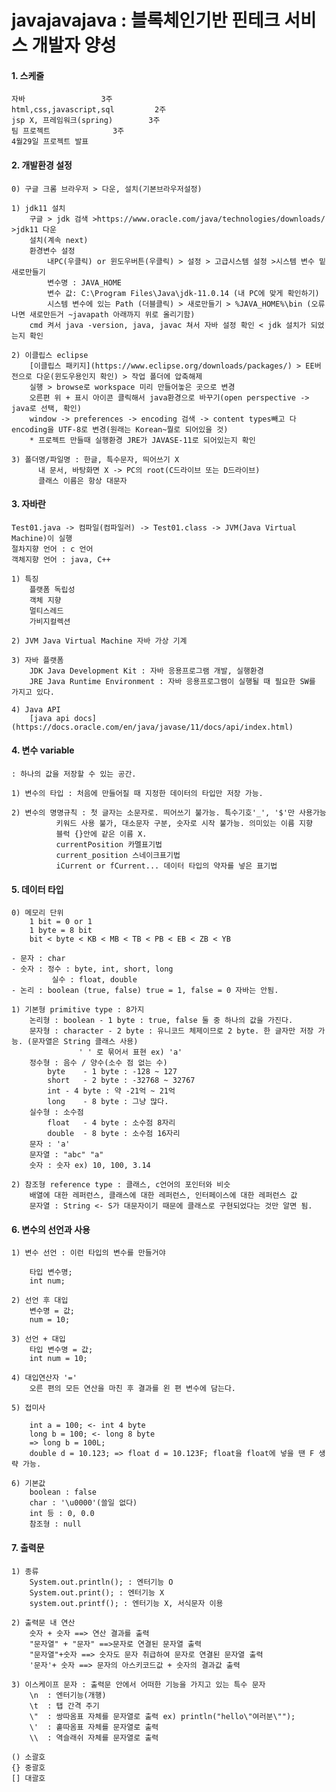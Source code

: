 # javajavajava : 블록체인기반 핀테크 서비스 개발자 양성

#### 1. 스케줄
	자바 				   3주
	html,css,javascript,sql		    2주
	jsp X, 프레임워크(spring)		3주
	팀 프로젝트				3주
	4월29일 프로젝트 발표
	
#### 2. 개발환경 설정
	0) 구글 크롬 브라우저 > 다운, 설치(기본브라우저설정)
	
	1) jdk11 설치
		구글 > jdk 검색 >https://www.oracle.com/java/technologies/downloads/ >jdk11 다운
		설치(계속 next)
		환경변수 설정
			내PC(우클릭) or 윈도우버튼(우클릭) > 설정 > 고급시스템 설정 >시스템 변수 밑 새로만들기
			변수명 : JAVA_HOME 
			변수 값: C:\Program Files\Java\jdk-11.0.14 (내 PC에 맞게 확인하기)
			시스템 변수에 있는 Path (더블클릭) > 새로만들기 > %JAVA_HOME%\bin (오류나면 새로만든거 ~javapath 아래까지 위로 올리기함)
		cmd 켜서 java -version, java, javac 쳐서 자바 설정 확인 < jdk 설치가 되었는지 확인
	
	2) 이클립스 eclipse
		[이클립스 패키지](https://www.eclipse.org/downloads/packages/) > EE버전으로 다운(윈도우용인지 확인) > 작업 폴더에 압축해제
		실행 > browse로 workspace 미리 만들어놓은 곳으로 변경
		오른편 위 + 표시 아이콘 클릭해서 java환경으로 바꾸기(open perspective -> java로 선택, 확인)
		window -> preferences -> encoding 검색 -> content types빼고 다 encoding을 UTF-8로 변경(원래는 Korean~뭘로 되어있을 것)
		* 프로젝트 만들때 실행환경 JRE가 JAVASE-11로 되어있는지 확인
	
	3) 폴더명/파일명 : 한글, 특수문자, 띄어쓰기 X
		  내 문서, 바탕화면 X -> PC의 root(C드라이브 또는 D드라이브)
	   	  클래스 이름은 항상 대문자

#### 3. 자바란
	Test01.java -> 컴파일(컴파일러) -> Test01.class -> JVM(Java Virtual Machine)이 실행
	절차지향 언어 : c 언어
	객체지향 언어 : java, C++ 

	1) 특징
		플랫폼 독립성 
		객체 지향
		멀티스레드
		가비지컬렉션
	
	2) JVM Java Virtual Machine 자바 가상 기계
	
	3) 자바 플랫폼
		JDK Java Development Kit : 자바 응용프로그램 개발, 실행환경
		JRE Java Runtime Environment : 자바 응용프로그램이 실행될 때 필요한 SW를 가지고 있다.
	
	4) Java API
		[java api docs](https://docs.oracle.com/en/java/javase/11/docs/api/index.html)

#### 4. 변수 variable
	: 하나의 값을 저장할 수 있는 공간.

	1) 변수의 타입 : 처음에 만들어질 때 지정한 데이터의 타입만 저장 가능.
	
	2) 변수의 명명규칙 : 첫 글자는 소문자로. 띄어쓰기 불가능. 특수기호'_', '$'만 사용가능
			  키워드 사용 불가, 대소문자 구분, 숫자로 시작 불가능. 의미있는 이름 지향
			  블럭 {}안에 같은 이름 X.
			  currentPosition 카멜표기법
			  current_position 스네이크표기법
			  iCurrent or fCurrent... 데이터 타입의 약자를 넣은 표기법

#### 5. 데이터 타입
	0) 메모리 단위
		1 bit = 0 or 1
		1 byte = 8 bit
		bit < byte < KB < MB < TB < PB < EB < ZB < YB

	- 문자 : char
	- 숫자 : 정수 : byte, int, short, long 
	         실수 : float, double
	- 논리 : boolean (true, false) true = 1, false = 0 자바는 안됨.
	
	1) 기본형 primitive type : 8가지
		논리형 : boolean - 1 byte : true, false 둘 중 하나의 값을 가진다.
		문자형 : character - 2 byte : 유니코드 체제이므로 2 byte. 한 글자만 저장 가능. (문자열은 String 클래스 사용)
		           ' ' 로 묶어서 표현 ex) 'a'
		정수형 : 음수 / 양수(소수 점 없는 수)
			byte 	- 1 byte : -128 ~ 127
			short 	- 2 byte : -32768 ~ 32767
			int	- 4 byte : 약 -21억 ~ 21억
			long	- 8 byte : 그냥 많다.
		실수형 : 소수점
			float	- 4 byte : 소수점 8자리
			double	- 8 byte : 소수점 16자리
		문자 : 'a'
		문자열 : "abc" "a"
		숫자 : 숫자 ex) 10, 100, 3.14

	2) 참조형 reference type : 클래스, c언어의 포인터와 비슷
		배열에 대한 레퍼런스, 클래스에 대한 레퍼런스, 인터페이스에 대한 레퍼런스 값
		문자열 : String <- S가 대문자이기 때문에 클래스로 구현되었다는 것만 알면 됨.
	
#### 6. 변수의 선언과 사용
	1) 변수 선언 : 이런 타입의 변수를 만들거야
	
		타입 변수명;
		int num;
	
	2) 선언 후 대입
		변수명 = 값;
		num = 10;
	
	3) 선언 + 대입
		타입 변수명 = 값;
		int num = 10;

	4) 대입연산자 '='
		오른 편의 모든 연산을 마친 후 결과를 왼 편 변수에 담는다.
		
	5) 접미사
	
		int a = 100; <- int 4 byte
		long b = 100; <- long 8 byte
		=> long b = 100L;
		double d = 10.123; => float d = 10.123F; float을 float에 넣을 땐 F 생략 가능. 
	
	6) 기본값
		boolean : false
		char : '\u0000'(쓸일 없다)
		int 등 : 0, 0.0
		참조형 : null

#### 7. 출력문
	1) 종류	
		System.out.println(); : 엔터기능 O
		System.out.print(); : 엔터기능 X
		system.out.printf(); : 엔터기능 X, 서식문자 이용

	2) 출력문 내 연산
		숫자 + 숫자 ==> 연산 결과를 출력
		"문자열" + "문자" ==>문자로 연결된 문자열 출력
		"문자열"+숫자 ==> 숫자도 문자 취급하여 문자로 연결된 문자열 출력
		'문자'+ 숫자 ==> 문자의 아스키코드값 + 숫자의 결과값 출력
	
	3) 이스케이프 문자 : 출력문 안에서 어떠한 기능을 가지고 있는 특수 문자
		\n	: 엔터기능(개행)
		\t	: 탭 간격 주기
		\"	: 쌍따옴표 자체를 문자열로 출력 ex) println("hello\"여러분\"");
		\'	: 홑따옴표 자체를 문자열로 출력
		\\	: 역슬래쉬 자체를 문자열로 출력
	
	() 소괄호
	{} 중괄호
	[] 대괄호
